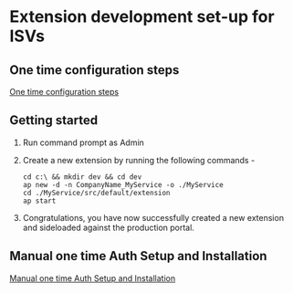 <a name="extension-development-set-up-for-isvs"></a>
# Extension development set-up for ISVs

<a name="extension-development-set-up-for-isvs-one-time-configuration-steps"></a>
## One time configuration steps

[One time configuration steps](https://eng.ms/docs/products/azure-portal-framework-ibizafx/development/ap-cli#one-time-configuration-steps)

<a name="extension-development-set-up-for-isvs-getting-started"></a>
## Getting started


1. Run command prompt as Admin
1. Create a new extension by running the following commands -

    ```
    cd c:\ && mkdir dev && cd dev
    ap new -d -n CompanyName_MyService -o ./MyService
    cd ./MyService/src/default/extension
    ap start

    ```
1. Congratulations, you have now successfully created a new extension and sideloaded against the production portal.

<a name="extension-development-set-up-for-isvs-manual-one-time-auth-setup-and-installation"></a>
## Manual one time Auth Setup and Installation

[Manual one time Auth Setup and Installation](https://eng.ms/docs/products/azure-portal-framework-ibizafx/development/ap-cli#manual-one-time-auth-setup-and-installation)
